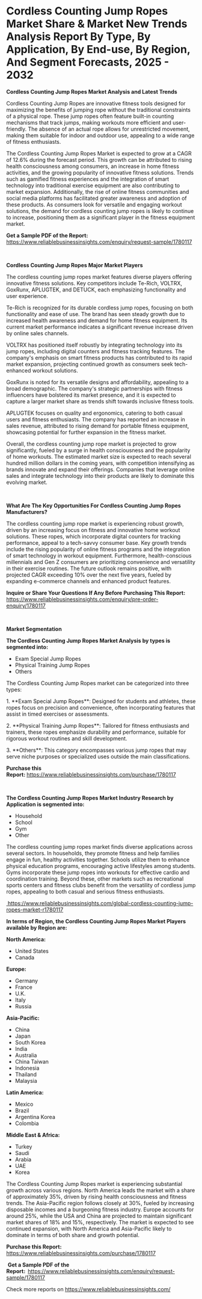 <p><h1>Cordless Counting Jump Ropes Market Share & Market New Trends Analysis Report By Type, By Application, By End-use, By Region, And Segment Forecasts, 2025 - 2032</h1></p><p><strong>Cordless Counting Jump Ropes Market Analysis and Latest Trends</strong></p>
<p><p>Cordless Counting Jump Ropes are innovative fitness tools designed for maximizing the benefits of jumping rope without the traditional constraints of a physical rope. These jump ropes often feature built-in counting mechanisms that track jumps, making workouts more efficient and user-friendly. The absence of an actual rope allows for unrestricted movement, making them suitable for indoor and outdoor use, appealing to a wide range of fitness enthusiasts.</p><p>The Cordless Counting Jump Ropes Market is expected to grow at a CAGR of 12.6% during the forecast period. This growth can be attributed to rising health consciousness among consumers, an increase in home fitness activities, and the growing popularity of innovative fitness solutions. Trends such as gamified fitness experiences and the integration of smart technology into traditional exercise equipment are also contributing to market expansion. Additionally, the rise of online fitness communities and social media platforms has facilitated greater awareness and adoption of these products. As consumers look for versatile and engaging workout solutions, the demand for cordless counting jump ropes is likely to continue to increase, positioning them as a significant player in the fitness equipment market.</p></p>
<p><strong>Get a Sample PDF of the Report:&nbsp;</strong> <a href="https://www.reliablebusinessinsights.com/enquiry/request-sample/1780117?utm_campaign=3252&utm_medium=2&utm_source=Github&utm_content=ia&utm_term=25032025&utm_id=cordless-counting-jump-ropes">https://www.reliablebusinessinsights.com/enquiry/request-sample/1780117</a></p>
<p>&nbsp;</p>
<p><strong>Cordless Counting Jump Ropes Major Market Players</strong></p>
<p><p>The cordless counting jump ropes market features diverse players offering innovative fitness solutions. Key competitors include Te-Rich, VOLTRX, GoxRunx, APLUGTEK, and DETUCK, each emphasizing functionality and user experience.</p><p>Te-Rich is recognized for its durable cordless jump ropes, focusing on both functionality and ease of use. The brand has seen steady growth due to increased health awareness and demand for home fitness equipment. Its current market performance indicates a significant revenue increase driven by online sales channels.</p><p>VOLTRX has positioned itself robustly by integrating technology into its jump ropes, including digital counters and fitness tracking features. The company's emphasis on smart fitness products has contributed to its rapid market expansion, projecting continued growth as consumers seek tech-enhanced workout solutions.</p><p>GoxRunx is noted for its versatile designs and affordability, appealing to a broad demographic. The company's strategic partnerships with fitness influencers have bolstered its market presence, and it is expected to capture a larger market share as trends shift towards inclusive fitness tools.</p><p>APLUGTEK focuses on quality and ergonomics, catering to both casual users and fitness enthusiasts. The company has reported an increase in sales revenue, attributed to rising demand for portable fitness equipment, showcasing potential for further expansion in the fitness market.</p><p>Overall, the cordless counting jump rope market is projected to grow significantly, fueled by a surge in health consciousness and the popularity of home workouts. The estimated market size is expected to reach several hundred million dollars in the coming years, with competition intensifying as brands innovate and expand their offerings. Companies that leverage online sales and integrate technology into their products are likely to dominate this evolving market.</p></p>
<p>&nbsp;</p>
<p><strong>What Are The Key Opportunities For Cordless Counting Jump Ropes Manufacturers?</strong></p>
<p><p>The cordless counting jump rope market is experiencing robust growth, driven by an increasing focus on fitness and innovative home workout solutions. These ropes, which incorporate digital counters for tracking performance, appeal to a tech-savvy consumer base. Key growth trends include the rising popularity of online fitness programs and the integration of smart technology in workout equipment. Furthermore, health-conscious millennials and Gen Z consumers are prioritizing convenience and versatility in their exercise routines. The future outlook remains positive, with projected CAGR exceeding 10% over the next five years, fueled by expanding e-commerce channels and enhanced product features.</p></p>
<p><strong>Inquire or Share Your Questions If Any Before Purchasing This Report:</strong> <a href="https://www.reliablebusinessinsights.com/enquiry/pre-order-enquiry/1780117?utm_campaign=3252&utm_medium=2&utm_source=Github&utm_content=ia&utm_term=25032025&utm_id=cordless-counting-jump-ropes">https://www.reliablebusinessinsights.com/enquiry/pre-order-enquiry/1780117</a></p>
<p>&nbsp;</p>
<p><strong>Market Segmentation</strong></p>
<p><strong>The Cordless Counting Jump Ropes Market Analysis by types is segmented into:</strong></p>
<p><ul><li>Exam Special Jump Ropes</li><li>Physical Training Jump Ropes</li><li>Others</li></ul></p>
<p><p>The Cordless Counting Jump Ropes market can be categorized into three types: </p><p>1. **Exam Special Jump Ropes**: Designed for students and athletes, these ropes focus on precision and convenience, often incorporating features that assist in timed exercises or assessments. </p><p>2. **Physical Training Jump Ropes**: Tailored for fitness enthusiasts and trainers, these ropes emphasize durability and performance, suitable for rigorous workout routines and skill development.</p><p>3. **Others**: This category encompasses various jump ropes that may serve niche purposes or specialized uses outside the main classifications.</p></p>
<p><strong>Purchase this Report:&nbsp;</strong><a href="https://www.reliablebusinessinsights.com/purchase/1780117?utm_campaign=3252&utm_medium=2&utm_source=Github&utm_content=ia&utm_term=25032025&utm_id=cordless-counting-jump-ropes">https://www.reliablebusinessinsights.com/purchase/1780117</a></p>
<p>&nbsp;</p>
<p><strong>The Cordless Counting Jump Ropes Market Industry Research by Application is segmented into:</strong></p>
<p><ul><li>Household</li><li>School</li><li>Gym</li><li>Other</li></ul></p>
<p><p>The cordless counting jump ropes market finds diverse applications across several sectors. In households, they promote fitness and help families engage in fun, healthy activities together. Schools utilize them to enhance physical education programs, encouraging active lifestyles among students. Gyms incorporate these jump ropes into workouts for effective cardio and coordination training. Beyond these, other markets such as recreational sports centers and fitness clubs benefit from the versatility of cordless jump ropes, appealing to both casual and serious fitness enthusiasts.</p></p>
<p><a href="https://www.reliablebusinessinsights.com/global-cordless-counting-jump-ropes-market-r1780117?utm_campaign=3252&utm_medium=2&utm_source=Github&utm_content=ia&utm_term=25032025&utm_id=cordless-counting-jump-ropes">&nbsp;https://www.reliablebusinessinsights.com/global-cordless-counting-jump-ropes-market-r1780117</a></p>
<p><strong>In terms of Region, the Cordless Counting Jump Ropes Market Players available by Region are:</strong></p>
<p>
    <p> <strong> North America: </strong>
        <ul>
            <li>United States</li>
            <li>Canada</li>
        </ul>
        </p> 
    <p> <strong> Europe: </strong>
        <ul>
            <li>Germany</li>
            <li>France</li>
            <li>U.K.</li>
            <li>Italy</li>
            <li>Russia</li>
        </ul>
        </p> 
    <p> <strong> Asia-Pacific: </strong>
        <ul>
            <li>China</li>
            <li>Japan</li>
            <li>South Korea</li>
            <li>India</li>
            <li>Australia</li>
            <li>China Taiwan</li>
            <li>Indonesia</li>
            <li>Thailand</li>
            <li>Malaysia</li>
        </ul>
        </p> 
    <p> <strong> Latin America: </strong>
        <ul>
            <li>Mexico</li>
            <li>Brazil</li>
            <li>Argentina Korea</li>
            <li>Colombia</li>
        </ul>
        </p> 
    <p> <strong> Middle East & Africa: </strong>
        <ul>
            <li>Turkey</li>
            <li>Saudi</li>
            <li>Arabia</li>
            <li>UAE</li>
            <li>Korea</li>
        </ul>
    </p>
    </p>
<p><p>The Cordless Counting Jump Ropes market is experiencing substantial growth across various regions. North America leads the market with a share of approximately 35%, driven by rising health consciousness and fitness trends. The Asia-Pacific region follows closely at 30%, fueled by increasing disposable incomes and a burgeoning fitness industry. Europe accounts for around 25%, while the USA and China are projected to maintain significant market shares of 18% and 15%, respectively. The market is expected to see continued expansion, with North America and Asia-Pacific likely to dominate in terms of both share and growth potential.</p></p>
<p><strong>Purchase this Report: </strong><a href="https://www.reliablebusinessinsights.com/purchase/1780117?utm_campaign=3252&utm_medium=2&utm_source=Github&utm_content=ia&utm_term=25032025&utm_id=cordless-counting-jump-ropes">https://www.reliablebusinessinsights.com/purchase/1780117</a></p>
<p>&nbsp;<strong>Get a Sample PDF of the Report:&nbsp;&nbsp;</strong><a href="https://www.reliablebusinessinsights.com/enquiry/request-sample/1780117?utm_campaign=3252&utm_medium=2&utm_source=Github&utm_content=ia&utm_term=25032025&utm_id=cordless-counting-jump-ropes">https://www.reliablebusinessinsights.com/enquiry/request-sample/1780117</a></p>
<p><strong></strong></p>
<p>Check more reports on <a href="https://www.reliablebusinessinsights.com/?utm_campaign=3252&utm_medium=2&utm_source=Github&utm_content=ia&utm_term=25032025&utm_id=cordless-counting-jump-ropes">https://www.reliablebusinessinsights.com/</a></p>